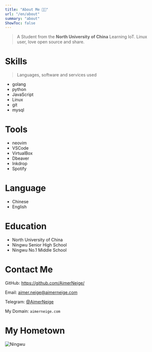 ```yaml
---
title: "About Me 👨‍💻"
url: "/en/about"
summary: "about"
ShowToc: false
---
```


> A Student from the **North University of China**  Learning IoT. Linux user, love open source and share.

# Skills

> Languages, software and services used

- golang
- python
- JavaScript
- Linux
- git
- mysql

# Tools

- neovim
- VSCode
- VirtualBox
- Dbeaver
- Inkdrop
- Spotify

# Language

- Chinese
- English

# Education

- North University of China
- Ningwu Senior High School
- Ningwu No.1 Middle School

# Contact Me

GitHub: <https://github.com/AimerNeige/>

Email: [aimer.neige@aimerneige.com](mailto:aimer.neige@aimerneige.com)

Telegram: [@AimerNeige](https://t.me/AimerNeige)

My Domain: `aimerneige.com`

# My Hometown

![Ningwu](/images/Ningwu.jpg "Ningwu")
